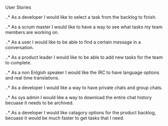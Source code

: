 User Stories

..* As a developer I would like to select a task from the backlog to finish.

..* As a scrum master I would like to have a way to see what tasks my team members are working on.

..* As a user I would like to be able to find a certain message in a conversation.

..* As a product leader I would like to be able to add new tasks for the team to complete.

..* As a non Enlgish speaker I would like the IRC to have language options and real time translations.

..* As a developer I would like a way to have private chats and group chats.

..* As sys admin I would like a way to download the entire chat history becuase it needs to be archived.

..* As a developer I would like catagory options for the product backlog, becuase it would be much faster to get tasks that I need.
